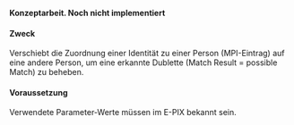 **Konzeptarbeit. Noch nicht implementiert**

#### Zweck
Verschiebt die Zuordnung einer Identität zu einer Person (MPI-Eintrag) auf eine andere Person, um eine erkannte Dublette (Match Result = possible Match) zu beheben.

#### Voraussetzung
Verwendete Parameter-Werte müssen im E-PIX bekannt sein. 
